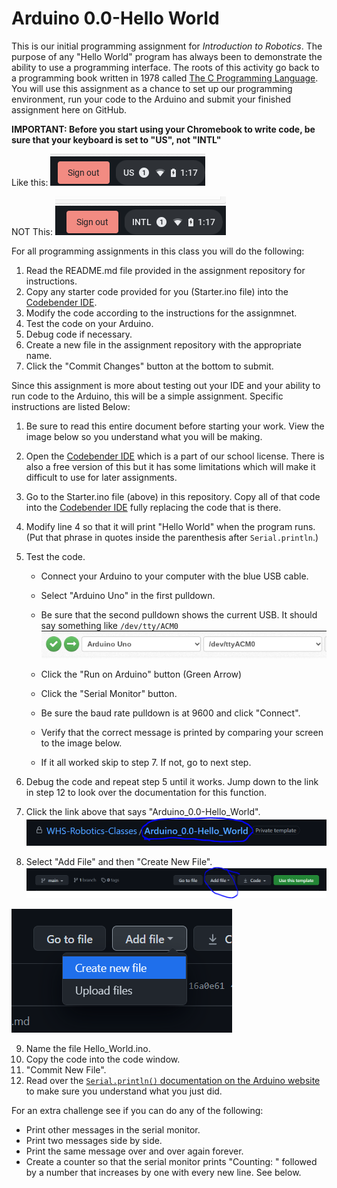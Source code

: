# Arduino 0.0-Hello World
This is our initial programming assignment for *Introduction to Robotics*.  The purpose of any "Hello World" program has always been to demonstrate the ability to use a programming interface.  The roots of this activity go back to a programming book written in 1978 called [The C Programming Language](https://en.wikipedia.org/wiki/The_C_Programming_Language).  You will use this assignment as a chance to set up our programming environment, run your code to the Arduino and submit your finished assignment here on GitHub.

**IMPORTANT: Before you start using your Chromebook to write code, be sure that your keyboard is set to "US", not "INTL"**

Like this:
![US](https://github.com/WHS-Robotics-Classes/images/blob/main/Screenshot%202021-01-20%20at%201.17.59%20PM.png?raw=true)

NOT This:
![INTL](https://github.com/WHS-Robotics-Classes/images/blob/main/Screenshot%202021-01-20%20at%201.17.31%20PM.png?raw=true)

For all programming assignments in this class you will do the following:
1. Read the README.md file provided in the assignment repository for instructions.
2. Copy any starter code provided for you (Starter.ino file) into the [Codebender IDE](https://edu.codebender.cc/class/1ajtp).
3. Modify the code according to the instructions for the assignmnet.
4. Test the code on your Arduino.
5. Debug code if necessary.
6. Create a new file in the assignment repository with the appropriate name.
7. Click the "Commit Changes" button at the bottom to submit.

Since this assignment is more about testing out your IDE and your ability to run code to the Arduino, this will be a simple assignment.  Specific instructions are listed Below:
1. Be sure to read this entire document before starting your work.  View the image below so you understand what you will be making.
2. Open the [Codebender IDE](https://edu.codebender.cc/class/1ajtp) which is a part of our school license.  There is also a free version of this but it has some limitations which will make it difficult to use for later assignments.
3. Go to the Starter.ino file (above) in this repository.  Copy all of that code into the [Codebender IDE](https://edu.codebender.cc/class/1ajtp) fully replacing the code that is there.
4. Modify line 4 so that it will print "Hello World" when the program runs.  (Put that phrase in quotes inside the parenthesis after `Serial.println`.)
5. Test the code.  
    - Connect your Arduino to your computer with the blue USB cable.  
    - Select "Arduino Uno" in the first pulldown.  
    - Be sure that the second pulldown shows the current USB.  It should say something like `/dev/tty/ACM0`
    ![pulldowns](https://github.com/WHS-Robotics-Classes/images/blob/main/Screenshot%202021-01-20%20at%2011.25.10%20AM.png?raw=true)
    
    - Click the "Run on Arduino" button (Green Arrow)
    - Click the "Serial Monitor" button.
    - Be sure the baud rate pulldown is at 9600 and click "Connect".
    - Verify that the correct message is printed by comparing your screen to the image below.
    - If it all worked skip to step 7.  If not, go to next step.
6. Debug the code and repeat step 5 until it works.  Jump down to the link in step 12 to look over the documentation for this function.
7. Click the link above that says "Arduino_0.0-Hello_World".
![arduino-hello-world](https://github.com/WHS-Robotics-Classes/images/blob/main/Repo-main.PNG?raw=true)

8. Select "Add File" and then "Create New File".
![add-file](https://github.com/WHS-Robotics-Classes/images/blob/main/add-file.PNG?raw=true)

![new-file](https://github.com/WHS-Robotics-Classes/images/blob/main/new-file.PNG?raw=true)

9. Name the file Hello_World.ino.
10. Copy the code into the code window.
11. "Commit New File".
12. Read over the [`Serial.println()` documentation on the Arduino website](https://www.arduino.cc/reference/en/language/functions/communication/serial/println/) to make sure you understand what you just did.


For an extra challenge see if you can do any of the following:
- Print other messages in the serial monitor.
- Print two messages side by side.
- Print the same message over and over again forever.
- Create a counter so that the serial monitor prints "Counting: " followed by a number that increases by one with every new line.  See below.
